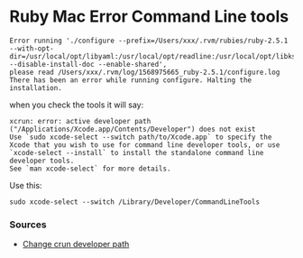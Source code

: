 # Ruby Mac Error Command Line tools

    Error running './configure --prefix=/Users/xxx/.rvm/rubies/ruby-2.5.1 --with-opt-dir=/usr/local/opt/libyaml:/usr/local/opt/readline:/usr/local/opt/libksba:/usr/local/opt/openssl@1.1 --disable-install-doc --enable-shared',
    please read /Users/xxx/.rvm/log/1568975665_ruby-2.5.1/configure.log
    There has been an error while running configure. Halting the installation.

when you check the tools it will say:

    xcrun: error: active developer path ("/Applications/Xcode.app/Contents/Developer") does not exist
    Use `sudo xcode-select --switch path/to/Xcode.app` to specify the Xcode that you wish to use for command line developer tools, or use `xcode-select --install` to install the standalone command line developer tools.
    See `man xcode-select` for more details.

Use this:

    sudo xcode-select --switch /Library/Developer/CommandLineTools

### Sources

* [Change crun developer path](https://stackoverflow.com/questions/11456918/change-xcrun-developer-path/26749000)